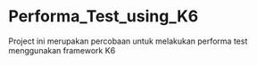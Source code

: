 # Performa_Test_using_K6
Project ini merupakan percobaan untuk melakukan performa test menggunakan framework K6
